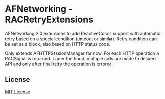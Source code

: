 # AFNetworking - RACRetryExtensions
AFNetworking 2.0 extensions to add ReactiveCocoa support with automatic retry based on a special condition (timeout or similar). Retry condition can be set as a block, also based on HTTP status code.

Only extends AFHTTPSessionManager for now. For each HTTP operation a RACSignal is returned. Under the hood, multiple calls are made to desired API and only after final retry the operation is errored.

## License

[MIT License](https://github.com/Legoless/AFNetworking-RACRetryExtensions/blob/master/LICENSE)
